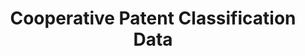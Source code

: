---
bigquery: https://console.cloud.google.com/bigquery?p=patents-public-data&d=cpc&page=dataset
citation: '“Cooperative Patent Classification” by the EPO and USPTO, for public use. '
contributors: EPO, USPTO
cost: None
description: Cooperative Patent Classification Data contains the scheme and definitions
  of the Cooperative Patent Classification system for classifying patent documents.
  The CPC is the result of a partnership between the EPO and the USPTO in their joint
  effort to develop a common, internationally compatible classification system for
  technical documents, in particular patent publications, which will be used by both
  offices in the patent granting process
documentation: https://www.cooperativepatentclassification.org/cpcSchemeAndDefinitions
last_edit: 04/11/2022, 11:53:43
location: https://www.cooperativepatentclassification.org/index
maintained_by: USPTO, EPO
schema_fields:
- status
- titleFull
- breakdownCode
- parents
- titlePart
- limitingReferences
- ipcConcordant
- residual_references
- symbol
- additional_only
- sizeCache
- definition
- applicationReferences
- residualReferences
- informativeReferences
- level
- informative_references
- dateRevised
- breakdown_code
- childGroups
- date_revised
- child_groups
- title_part
- application_references
- title_full
- not_allocatable
- synonyms
- ipc_concordant
- limiting_references
- children
- glossary
- notAllocatable
shortname: cooperative_patent_classification
tags:
- patents
- science
title: Cooperative Patent Classification Data
uuid: 984374a7-16e9-4b35-9445-458daceb01bf
---